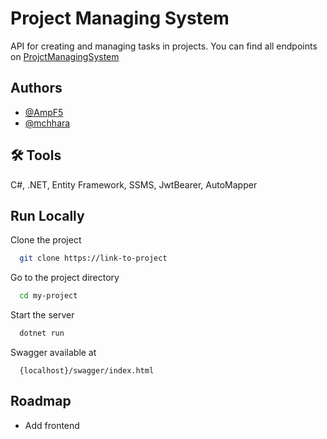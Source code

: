 
# Project Managing System

API for creating and managing tasks in projects. You can find all endpoints on [ProjctManagingSystem](https://ampf5.github.io/Projects-Managing-System/)


## Authors

- [@AmpF5](https://www.github.com/AmpF5)
- [@mchhara](https://www.github.com/mchhara)



## 🛠 Tools
C#, .NET, Entity Framework, SSMS, JwtBearer, AutoMapper


## Run Locally

Clone the project

```bash
  git clone https://link-to-project
```

Go to the project directory

```bash
  cd my-project
```


Start the server

```bash
  dotnet run
```

Swagger available at
```
  {localhost}/swagger/index.html

```
## Roadmap

- Add frontend


